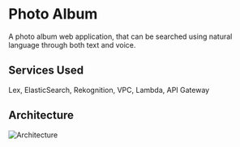 # Photo Album #

A photo album web application, that can be searched using natural language through both text and voice. 

## Services Used ##

Lex, ElasticSearch, Rekognition, VPC, Lambda, API Gateway

## Architecture ##

![Architecture](https://github.com/palakraman17/Photo-Album/blob/master/photo_album.PNG)
